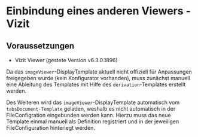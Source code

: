 # Einbindung eines anderen Viewers - Vizit #

## Voraussetzungen ##

* Vizit Viewer (gestete Version v6.3.0.1896)

Da das ``imageViewer``-DisplayTemplate aktuell nicht offiziell für Anpassungen freigegeben wurde (kein Konfigurator vorhanden), muss 
zunächst manuell eine Ableitung des Templates mit Hilfe des ``derivation``-Templates erstellt werden. 

Des Weiteren wird das ``imageViewer``-DisplayTemplate automatisch vom ``tabsDocument-Template`` geladen, weshalb es nicht automatisch in der
FileConfigration eingebunden werden kann. Hierzu muss das neue Template einmal manuell als Definition registriert und in 
der jeweiligen FileConfiguration hinterlegt werden.
